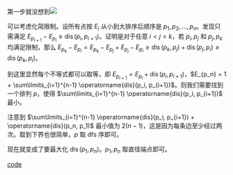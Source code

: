 第一步就没想到![](//图.tk/7)

可以考虑化简限制。设所有点按 $E_i$ 从小到大排序后顺序是 $p_1,p_2,...,p_n$。发现只需满足 $E_{p_{i+1}} - E_{p_i} \ge \operatorname{dis}(p_i, p_{i+1})$。证明是对于任意 $i < j < k$，若 $p_i,p_j$ 和 $p_j,p_k$ 均满足限制，那么 $E_{p_k} - E_{p_i} = E_{p_k} - E_{p_j} + E_{p_j} - E_{p_i} \ge \operatorname{dis}(p_k, p_j) + \operatorname{dis}(p_j, p_i) \ge \operatorname{dis}(p_k, p_i)$。

到这里显然每个不等式都可以取等，即 $E_{p_{i+1}} = E_{p_i} + \operatorname{dis}(p_i, p_{i+1})$，$E_{p_n} = 1 + \sum\limits_{i=1}^{n-1} \operatorname{dis}(p_i, p_{i+1})$。则我们需要找到一个排列 $p$，使得 $\sum\limits_{i=1}^{n-1} \operatorname{dis}(p_i, p_{i+1})$ 最小。

注意到 $\sum\limits_{i=1}^{n-1} \operatorname{dis}(p_i, p_{i+1}) + \operatorname{dis}(p_n, p_1)$ 最小值为 $2(n-1)$，这是因为每条边至少经过两次。取到下界也很简单，$p$ 取 dfs 序即可。

现在就变成了要最大化 $\operatorname{dis}(p_1, p_n)$。$p_1,p_n$ 取直径端点即可。

[code](https://atcoder.jp/contests/arc117/submissions/41078733)